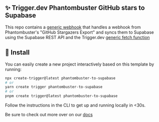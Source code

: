 ## ✨ Trigger.dev Phantombuster GitHub stars to Supabase

This repo contains a [generic webhook](https://docs.trigger.dev/triggers/webhooks#manual-webhooks) that handles a webhook from Phantombuster's "GitHub Stargazers Export" and syncs them to Supabase using the Supabase REST API and the Trigger.dev [generic fetch function](https://docs.trigger.dev/functions/fetch)

## 🔧 Install

You can easily create a new project interactively based on this template by running:

```sh
npx create-trigger@latest phantombuster-to-supabase
# or
yarn create trigger phantombuster-to-supabase
# or
pnpm create trigger@latest phantombuster-to-supabase
```

Follow the instructions in the CLI to get up and running locally in <30s.

Be sure to check out more over on our [docs](https://docs.trigger.dev)
